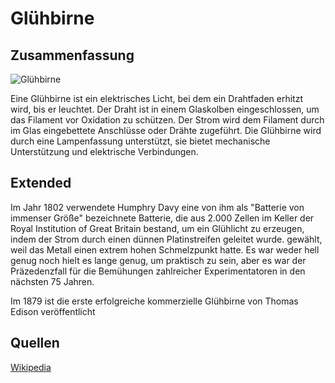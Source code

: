 # Glühbirne


## Zusammenfassung

<img src="https://upload.wikimedia.org/wikipedia/commons/2/26/Carbonfilament.jpg" alt="Glühbirne">

Eine Glühbirne ist ein elektrisches Licht, bei dem ein Drahtfaden erhitzt wird, bis er leuchtet.
Der Draht ist in einem Glaskolben eingeschlossen, um das Filament vor Oxidation zu schützen.
Der Strom wird dem Filament durch im Glas eingebettete Anschlüsse oder Drähte zugeführt.
Die Glühbirne wird durch eine Lampenfassung unterstützt, sie bietet mechanische Unterstützung und elektrische Verbindungen.

## Extended

Im Jahr 1802 verwendete Humphry Davy eine von ihm als "Batterie von immenser Größe" bezeichnete Batterie,
die aus 2.000 Zellen im Keller der Royal Institution of Great Britain bestand, um ein Glühlicht zu erzeugen,
indem der Strom durch einen dünnen Platinstreifen geleitet wurde. gewählt,
weil das Metall einen extrem hohen Schmelzpunkt hatte.
Es war weder hell genug noch hielt es lange genug, um praktisch zu sein,
aber es war der Präzedenzfall für die Bemühungen zahlreicher Experimentatoren in den nächsten 75 Jahren.

Im 1879 ist die erste erfolgreiche kommerzielle Glühbirne von Thomas Edison veröffentlicht

## Quellen

[Wikipedia](https://en.wikipedia.org/wiki/Incandescent_light_bulb)
